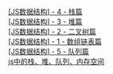 [[JS数据结构] - 4 - 栈篇](https://segmentfault.com/a/1190000021250475)  
[[JS数据结构] - 3 - 堆篇](https://segmentfault.com/a/1190000021222938)   
[[JS数据结构] - 2 - 二叉树篇](https://segmentfault.com/a/1190000021207983)  
[[JS数据结构] - 1 - 数组链表篇](https://segmentfault.com/a/1190000021180217)  
[[JS数据结构] - 5 - 队列篇](https://segmentfault.com/a/1190000021261851)  
[js中的栈、堆、队列、内存空间](https://www.cnblogs.com/slly/p/10366290.html)
